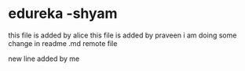 # edureka -shyam
this file is added by alice 
this file is added by praveen
i am doing some change in readme .md remote file

new line added by me
